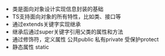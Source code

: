 * 类是面向对象设计实现信息封装的基础
* TS支持面向对象的所有特性，比如类、接口等
* 通过extends关键字实现继承
* 继承后通过super关键字引用父类的属性和方法
* 通过修饰符，定义属性 公共public 私有private 受保护protect
* 静态属性 static